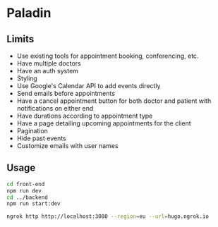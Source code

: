 # Paladin

## Limits

- Use existing tools for appointment booking, conferencing, etc.
- Have multiple doctors
- Have an auth system
- Styling
- Use Google's Calendar API to add events directly
- Send emails before appointments
- Have a cancel appointment button for both doctor and patient with notifications on either end
- Have durations according to appointment type
- Have a page detailing upcoming appointments for the client
- Pagination
- Hide past events
- Customize emails with user names

## Usage

```bash
cd front-end
npm run dev
cd ../backend
npm run start:dev

ngrok http http://localhost:3000 --region=eu --url=hugo.ngrok.io
```



